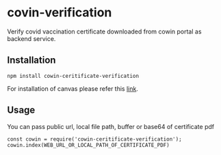 # covin-verification

Verify covid vaccination certificate downloaded from cowin portal as backend service. 

## Installation
    npm install cowin-ceritificate-verification

For installation of canvas please refer this <a href="https://www.npmjs.com/package/canvas" target="_blank">link</a>.

## Usage
You can pass public url, local file path, buffer or base64 of certificate pdf

    const cowin = require('cowin-ceritificate-verification');
    cowin.index(WEB_URL_OR_LOCAL_PATH_OF_CERTIFICATE_PDF)


    